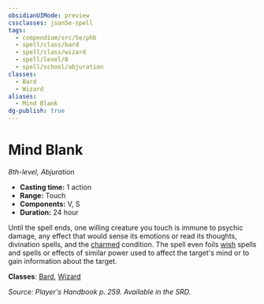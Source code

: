 ```yaml
---
obsidianUIMode: preview
cssclasses: json5e-spell
tags:
  - compendium/src/5e/phb
  - spell/class/bard
  - spell/class/wizard
  - spell/level/8
  - spell/school/abjuration
classes:
  - Bard
  - Wizard
aliases:
  - Mind Blank
dg-publish: true
---
```

# Mind Blank
*8th-level, Abjuration*  

- **Casting time:** 1 action
- **Range:** Touch
- **Components:** V, S
- **Duration:** 24 hour

Until the spell ends, one willing creature you touch is immune to psychic damage, any effect that would sense its emotions or read its thoughts, divination spells, and the [charmed](/3-Mechanics/CLI/rules/conditions.md#charmed) condition. The spell even foils [wish](/Admin/CLI/spells/wish.md) spells and spells or effects of similar power used to affect the target's mind or to gain information about the target.

**Classes**: [Bard](/Admin/CLI/classes/bard.md), [Wizard](/Admin/CLI/classes/wizard.md)

*Source: Player's Handbook p. 259. Available in the SRD.*